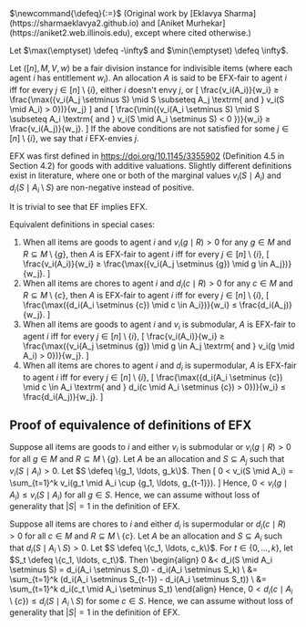 <span class="invisible">
$\newcommand{\defeq}{:=}$
</span>
(Original work by [Eklavya Sharma](https://sharmaeklavya2.github.io)
and [Aniket Murhekar](https://aniket2.web.illinois.edu), except where cited otherwise.)

Let $\max(\emptyset) \defeq -\infty$ and $\min(\emptyset) \defeq \infty$.

Let $([n], M, V, w)$ be a fair division instance for indivisible items
(where each agent $i$ has entitlement $w_i$). An allocation $A$ is said to be
EFX-fair to agent $i$ iff for every $j \in [n] \setminus \{i\}$,
either $i$ doesn't envy $j$, or
\[ \frac{v_i(A_i)}{w_i} ≥ \frac{\max(\{v_i(A_j \setminus S) \mid S \subseteq A_j
    \textrm{ and } v_i(S \mid A_i) > 0\})}{w_j} \]
and
\[ \frac{\min(\{v_i(A_i \setminus S) \mid S \subseteq A_i
    \textrm{ and } v_i(S \mid A_i \setminus S) < 0 \})}{w_i} ≥ \frac{v_i(A_j)}{w_j}. \]
If the above conditions are not satisfied for some $j \in [n] \setminus \{i\}$,
we say that $i$ EFX-envies $j$.

EFX was first defined in <https://doi.org/10.1145/3355902> (Definition 4.5 in Section 4.2)
for goods with additive valuations.
Slightly different definitions exist in literature, where one or both of
the marginal values $v_i(S \mid A_i)$ and $d_i(S \mid A_i \setminus S)$
are non-negative instead of positive.

It is trivial to see that EF implies EFX.

Equivalent definitions in special cases:

1.  When all items are goods to agent $i$ and $v_i(g \mid R) > 0$
    for any $g \in M$ and $R \subseteq M \setminus \{g\}$, then
    $A$ is EFX-fair to agent $i$ iff for every $j \in [n] \setminus \{i\}$,
    \[ \frac{v_i(A_i)}{w_i} ≥ \frac{\max(\{v_i(A_j \setminus \{g\}) \mid g \in A_j\})}{w_j}. \]
1.  When all items are chores to agent $i$ and $d_i(c \mid R) > 0$
    for any $c \in M$ and $R \subseteq M \setminus \{c\}$, then
    $A$ is EFX-fair to agent $i$ iff for every $j \in [n] \setminus \{i\}$,
    \[ \frac{\max(\{d_i(A_i \setminus \{c\}) \mid c \in A_i\})}{w_i} ≤ \frac{d_i(A_j)}{w_j}. \]
3.  When all items are goods to agent $i$ and $v_i$ is submodular,
    $A$ is EFX-fair to agent $i$ iff for every $j \in [n] \setminus \{i\}$,
    \[ \frac{v_i(A_i)}{w_i} ≥ \frac{\max(\{v_i(A_j \setminus \{g\})
        \mid g \in A_j \textrm{ and } v_i(g \mid A_i) > 0\})}{w_j}. \]
4.  When all items are chores to agent $i$ and $d_i$ is supermodular,
    $A$ is EFX-fair to agent $i$ iff for every $j \in [n] \setminus \{i\}$,
    \[ \frac{\max(\{d_i(A_i \setminus \{c\}) \mid c \in A_i
        \textrm{ and } d_i(c \mid A_i \setminus \{c\}) > 0\})}{w_i} ≤ \frac{d_i(A_j)}{w_j}. \]

## Proof of equivalence of definitions of EFX

Suppose all items are goods to $i$ and either $v_i$ is submodular
or $v_i(g \mid R) > 0$ for all $g \in M$ and $R \subseteq M \setminus \{g\}$.
Let $A$ be an allocation and $S \subseteq A_j$ such that $v_i(S \mid A_i) > 0$.
Let $S \defeq \{g_1, \ldots, g_k\}$. Then
\[ 0 < v_i(S \mid A_i) = \sum_{t=1}^k v_i(g_t \mid A_i \cup \{g_1, \ldots, g_{t-1}\}). \]
Hence, $0 < v_i(g \mid A_i) ≤ v_i(S \mid A_i)$ for all $g \in S$.
Hence, we can assume without loss of generality that $|S| = 1$ in the definition of EFX.

Suppose all items are chores to $i$ and either $d_i$ is supermodular
or $d_i(c \mid R) > 0$ for all $c \in M$ and $R \subseteq M \setminus \{c\}$.
Let $A$ be an allocation and $S \subseteq A_i$ such that $d_i(S \mid A_i \setminus S) > 0$.
Let $S \defeq \{c_1, \ldots, c_k\}$.
For $t \in \{0, \ldots, k\}$, let $S_t \defeq \{c_1, \ldots, c_t\}$. Then
\begin{align}
0 &< d_i(S \mid A_i \setminus S) = d_i(A_i \setminus S_0) - d_i(A_i \setminus S_k)
\\ &= \sum_{t=1}^k (d_i(A_i \setminus S_{t-1}) - d_i(A_i \setminus S_t))
\\ &= \sum_{t=1}^k d_i(c_t \mid A_i \setminus S_t)
\end{align}
Hence, $0 < d_i(c \mid A_i \setminus \{c\}) ≤ d_i(S \mid A_i \setminus S)$ for some $c \in S$.
Hence, we can assume without loss of generality that $|S| = 1$ in the definition of EFX.
